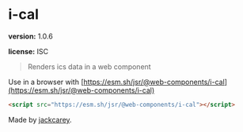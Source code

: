 # i-cal

**version:** 1.0.6

**license:** ISC

> Renders ics data in a web component

Use in a browser with [https://esm.sh/jsr/@web-components/i-cal](https://esm.sh/jsr/@web-components/i-cal)

```html
<script src="https://esm.sh/jsr/@web-components/i-cal"></script>
```

Made by [jackcarey](https://jackcarey.co.uk).